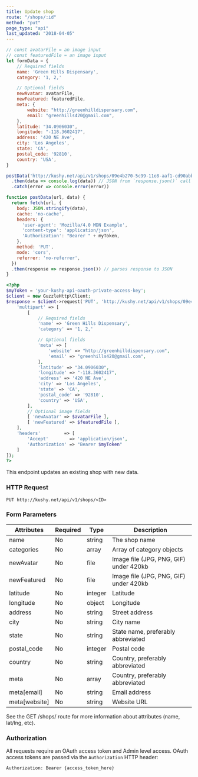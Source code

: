 ```yaml
---
title: Update shop
route: "/shops/:id"
method: "put"
page_type: "api"
last_updated: "2018-04-05"
---
```


```javascript
// const avatarFile = an image input
// const featuredFile = an image input
let formData = {
    // Required fields
    name: 'Green Hills Dispensary',
    category: '1, 2,'

    // Optional fields
    newAvatar: avatarFile,
    newFeatured: featuredFile,
    meta: {
        website: "http://greenhilldispensary.com",
        email: "greenhills420@gmail.com",
    },
    latitude: "34.0906030",
    longitude: "-118.3602417",
    address: '420 NE Ave',
    city: 'Los Angeles',
    state: 'CA',
    postal_code: '92810',
    country: 'USA',
}

postData('http://kushy.net/api/v1/shops/09e4b270-5c99-11e8-aaf1-cd90abb01fbc', formData)
  .then(data => console.log(data)) // JSON from `response.json()` call
  .catch(error => console.error(error))

function postData(url, data) {
  return fetch(url, {
    body: JSON.stringify(data), 
    cache: 'no-cache', 
    headers: {
      'user-agent': 'Mozilla/4.0 MDN Example',
      'content-type': 'application/json',
      'Authorization': "Bearer " + myToken,
    },
    method: 'PUT', 
    mode: 'cors', 
    referrer: 'no-referrer', 
  })
  .then(response => response.json()) // parses response to JSON
}
```

```php
<?php
$myToken = 'your-kushy-api-oauth-private-access-key';
$client = new GuzzleHttp\Client;
$response = $client->request('PUT', 'http://kushy.net/api/v1/shops/09e4b270-5c99-11e8-aaf1-cd90abb01fbc', [
    'multipart' => [
        [
            // Required fields
            'name' => 'Green Hills Dispensary',
            'category' => '1, 2,'

            // Optional fields
            'meta' => [
                'website' => "http://greenhilldispensary.com",
                'email' => "greenhills420@gmail.com",
            ],
            'latitude' => "34.0906030",
            'longitude' => "-118.3602417",
            'address' => '420 NE Ave',
            'city' => 'Los Angeles',
            'state' => 'CA',
            'postal_code' => '92810',
            'country' => 'USA',
        ],
        // Optional image fields
        [ 'newAvatar' => $avatarFile ],
        [ 'newFeatured' => $featuredFile ],
    ],
    'headers'         => [
        'Accept'        => 'application/json',
        'Authorization' => "Bearer $myToken"
    ]
]);
?>
```

This endpoint updates an existing shop with new data.

### HTTP Request

`PUT http://kushy.net/api/v1/shops/<ID>`

### Form Parameters

Attributes | Required | Type | Description
--------- | --------- | ------- | -----------
name | No | string | The shop name
categories | No | array | Array of category objects
newAvatar | No | file | Image file (JPG, PNG, GIF) under 420kb
newFeatured | No | file | Image file (JPG, PNG, GIF) under 420kb
latitude | No | integer | Latitude
longitude | No | object | Longitude
address | No | string | Street address
city | No | string | City name
state | No | string | State name, preferably abbreviated
postal_code | No | integer | Postal code
country | No | string | Country, preferably abbreviated
meta | No | array | Country, preferably abbreviated
meta[email] | No | string | Email address
meta[website] | No | string | Website URL

See the GET /shops/ route for more information about attributes (name, lat/lng, etc).

### Authorization

All requests require an OAuth access token and Admin level access. OAuth access tokens are passed via the `Authorization` HTTP header:

`Authorization: Bearer {access_token_here}`